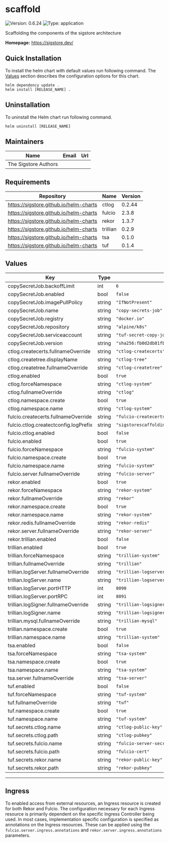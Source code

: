 # scaffold

<!-- This README.md is generated. Please edit README.md.gotmpl -->

![Version: 0.6.24](https://img.shields.io/badge/Version-0.6.24-informational?style=flat-square) ![Type: application](https://img.shields.io/badge/Type-application-informational?style=flat-square)

Scaffolding the components of the sigstore architecture

**Homepage:** <https://sigstore.dev/>

## Quick Installation

To install the helm chart with default values run following command.
The [Values](#Values) section describes the configuration options for this chart.

```shell
helm dependency update .
helm install [RELEASE_NAME] .
```

## Uninstallation

To uninstall the Helm chart run following command.

```shell
helm uninstall [RELEASE_NAME]
```

## Maintainers

| Name | Email | Url |
| ---- | ------ | --- |
| The Sigstore Authors |  |  |

## Requirements

| Repository | Name | Version |
|------------|------|---------|
| https://sigstore.github.io/helm-charts | ctlog | 0.2.44 |
| https://sigstore.github.io/helm-charts | fulcio | 2.3.8 |
| https://sigstore.github.io/helm-charts | rekor | 1.3.7 |
| https://sigstore.github.io/helm-charts | trillian | 0.2.9 |
| https://sigstore.github.io/helm-charts | tsa | 0.1.0 |
| https://sigstore.github.io/helm-charts | tuf | 0.1.4 |

## Values

| Key | Type | Default | Description |
|-----|------|---------|-------------|
| copySecretJob.backoffLimit | int | `6` |  |
| copySecretJob.enabled | bool | `false` |  |
| copySecretJob.imagePullPolicy | string | `"IfNotPresent"` |  |
| copySecretJob.name | string | `"copy-secrets-job"` |  |
| copySecretJob.registry | string | `"docker.io"` |  |
| copySecretJob.repository | string | `"alpine/k8s"` |  |
| copySecretJob.serviceaccount | string | `"tuf-secret-copy-job"` |  |
| copySecretJob.version | string | `"sha256:fb0d2db81fb0f98abb1adf5246d6f0f4d19f34031afe4759cb7ad8e2eb8d2c01"` |  |
| ctlog.createcerts.fullnameOverride | string | `"ctlog-createcerts"` |  |
| ctlog.createtree.displayName | string | `"ctlog-tree"` |  |
| ctlog.createtree.fullnameOverride | string | `"ctlog-createtree"` |  |
| ctlog.enabled | bool | `true` |  |
| ctlog.forceNamespace | string | `"ctlog-system"` |  |
| ctlog.fullnameOverride | string | `"ctlog"` |  |
| ctlog.namespace.create | bool | `true` |  |
| ctlog.namespace.name | string | `"ctlog-system"` |  |
| fulcio.createcerts.fullnameOverride | string | `"fulcio-createcerts"` |  |
| fulcio.ctlog.createctconfig.logPrefix | string | `"sigstorescaffolding"` |  |
| fulcio.ctlog.enabled | bool | `false` |  |
| fulcio.enabled | bool | `true` |  |
| fulcio.forceNamespace | string | `"fulcio-system"` |  |
| fulcio.namespace.create | bool | `true` |  |
| fulcio.namespace.name | string | `"fulcio-system"` |  |
| fulcio.server.fullnameOverride | string | `"fulcio-server"` |  |
| rekor.enabled | bool | `true` |  |
| rekor.forceNamespace | string | `"rekor-system"` |  |
| rekor.fullnameOverride | string | `"rekor"` |  |
| rekor.namespace.create | bool | `true` |  |
| rekor.namespace.name | string | `"rekor-system"` |  |
| rekor.redis.fullnameOverride | string | `"rekor-redis"` |  |
| rekor.server.fullnameOverride | string | `"rekor-server"` |  |
| rekor.trillian.enabled | bool | `false` |  |
| trillian.enabled | bool | `true` |  |
| trillian.forceNamespace | string | `"trillian-system"` |  |
| trillian.fullnameOverride | string | `"trillian"` |  |
| trillian.logServer.fullnameOverride | string | `"trillian-logserver"` |  |
| trillian.logServer.name | string | `"trillian-logserver"` |  |
| trillian.logServer.portHTTP | int | `8090` |  |
| trillian.logServer.portRPC | int | `8091` |  |
| trillian.logSigner.fullnameOverride | string | `"trillian-logsigner"` |  |
| trillian.logSigner.name | string | `"trillian-logsigner"` |  |
| trillian.mysql.fullnameOverride | string | `"trillian-mysql"` |  |
| trillian.namespace.create | bool | `true` |  |
| trillian.namespace.name | string | `"trillian-system"` |  |
| tsa.enabled | bool | `false` |  |
| tsa.forceNamespace | string | `"tsa-system"` |  |
| tsa.namespace.create | bool | `true` |  |
| tsa.namespace.name | string | `"tsa-system"` |  |
| tsa.server.fullnameOverride | string | `"tsa-server"` |  |
| tuf.enabled | bool | `false` |  |
| tuf.forceNamespace | string | `"tuf-system"` |  |
| tuf.fullnameOverride | string | `"tuf"` |  |
| tuf.namespace.create | bool | `true` |  |
| tuf.namespace.name | string | `"tuf-system"` |  |
| tuf.secrets.ctlog.name | string | `"ctlog-public-key"` |  |
| tuf.secrets.ctlog.path | string | `"ctlog-pubkey"` |  |
| tuf.secrets.fulcio.name | string | `"fulcio-server-secret"` |  |
| tuf.secrets.fulcio.path | string | `"fulcio-cert"` |  |
| tuf.secrets.rekor.name | string | `"rekor-public-key"` |  |
| tuf.secrets.rekor.path | string | `"rekor-pubkey"` |  |

----------------------------------------------

## Ingress

To enabled access from external resources, an Ingress resource is created for both Rekor and Fulcio. The configuration necessary for each Ingress resource is primarily dependent on the specific Ingress Controller being used. In most cases, implementation specific configuration is specified as annotations on the Ingress resources. These can be applied using the `fulcio.server.ingress.annotations` and `rekor.server.ingress.annotations` parameters.
